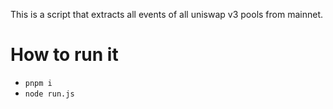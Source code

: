 This is a script that extracts all events of all uniswap v3 pools from mainnet.

# How to run it
- `pnpm i`
- `node run.js`
